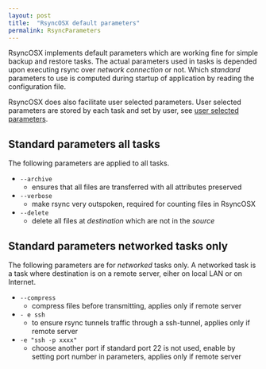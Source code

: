 ```yaml
---
layout: post
title:  "RsyncOSX default parameters"
permalink: RsyncParameters
---
```

RsyncOSX implements default parameters which are working fine for simple backup and restore tasks. The actual parameters used in tasks is depended upon executing rsync over _network connection_ or not. Which _standard_ parameters to use is computed during startup of application by reading the configuration file.

RsyncOSX does also facilitate user selected parameters. User selected parameters are stored by each task and set by user, see [user selected parameters](/Parameters).

## Standard parameters all tasks

The following parameters are applied to all tasks.

- `--archive`
	- ensures that all files are transferred with all attributes preserved
- `--verbose`
	- make rsync very outspoken, required for counting files in RsyncOSX
- `--delete`
	- delete all files at _destination_ which are not in the _source_

## Standard parameters networked tasks only

The following parameters are for _networked_ tasks only. A networked task is a task where destination is on a remote server, eiher on local LAN or on Internet.

- `--compress`
	- compress files before transmitting, applies only if remote server
- `- e ssh`
	- to ensure rsync tunnels traffic through a ssh-tunnel, applies only if remote server
- `-e "ssh -p xxxx"`
	- choose another port if standard port 22 is not used, enable by setting port number in parameters, applies only if remote server

